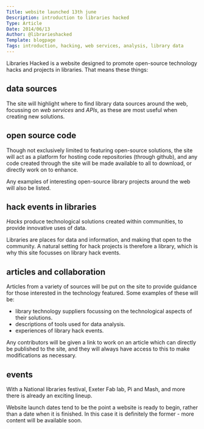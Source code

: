 ```yaml
---
Title: website launched 13th june
Description: introduction to libraries hacked
Type: Article
Date: 2014/06/13
Author: @librarieshacked
Template: blogpage
Tags: introduction, hacking, web services, analysis, library data
---
```


Libraries Hacked is a website designed to promote open-source technology hacks and projects in libraries.  That means these things:

## data sources
The site will highlight where to find library data sources around the web, focussing on *web services* and *APIs*, as these are most useful when creating new solutions.

## open source code
Though not exclusively limited to featuring open-source solutions, the site will act as a platform for hosting code repositories (through github), and any code created through the site will be made available to all to download, or directly work on to enhance.

Any examples of interesting open-source library projects around the web will also be listed.

## hack events in libraries
*Hacks* produce technological solutions created within communities, to provide innovative uses of data. 

Libraries are places for data and information, and making that open to the community.  A natural setting for hack projects is therefore a library, which is why this site focusses on library hack events.

## articles and collaboration
Articles from a variety of sources will be put on the site to provide guidance for those interested in the technology featured.  Some examples of these will be:

- library technology suppliers focussing on the technological aspects of their solutions.
- descriptions of tools used for data analysis. 
- experiences of library hack events.

Any contributors will be given a link to work on an article which can directly be published to the site, and they will always have access to this to make modifications as necessary.

## events
With a National libraries festival, Exeter Fab lab, Pi and Mash, and more there is already an exciting lineup.

Website launch dates tend to be the point a website is ready to begin, rather than a date when it is finished.  In this case it is definitely the former - more content will be available soon.